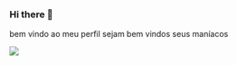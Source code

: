 ### Hi there 👋
bem vindo ao meu perfil 
sejam bem vindos seus maníacos

![](https://gifdb.com/images/high/4k-rengoku-demon-slayer-o6qt1extiddw54di.gif)

